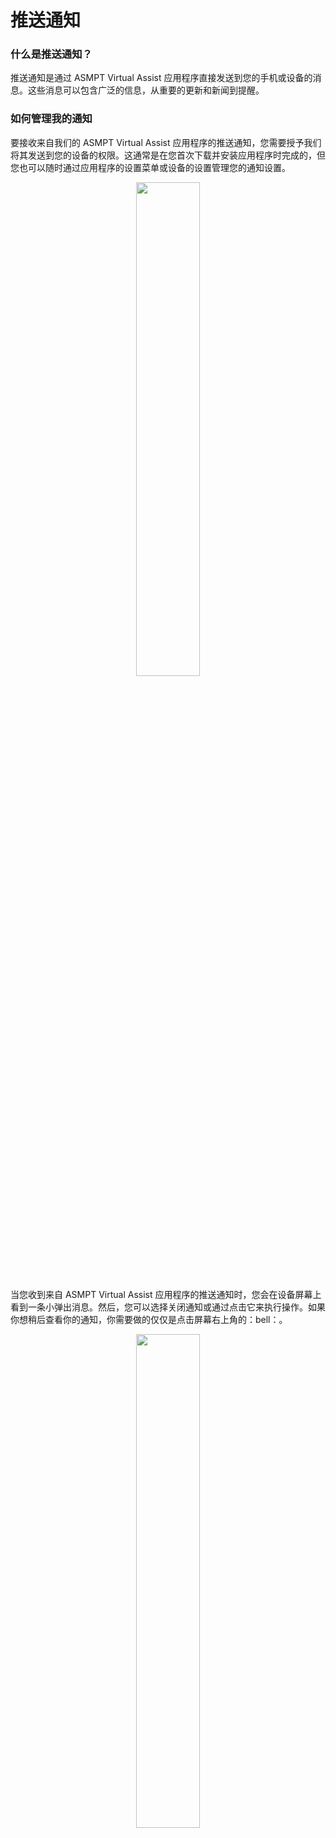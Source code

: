 # 推送通知

### 什么是推送通知？
推送通知是通过 ASMPT Virtual Assist 应用程序直接发送到您的手机或设备的消息。这些消息可以包含广泛的信息，从重要的更新和新闻到提醒。

### 如何管理我的通知

要接收来自我们的 ASMPT Virtual Assist 应用程序的推送通知，您需要授予我们将其发送到您的设备的权限。这通常是在您首次下载并安装应用程序时完成的，但您也可以随时通过应用程序的设置菜单或设备的设置管理您的通知设置。

<p align="center"><img src="https://i.imgur.com/mjbLm7O.jpg" width="45%"></p>


当您收到来自 ASMPT Virtual Assist 应用程序的推送通知时，您会在设备屏幕上看到一条小弹出消息。然后，您可以选择关闭通知或通过点击它来执行操作。如果你想稍后查看你的通知，你需要做的仅仅是点击屏幕右上角的：bell：。

<p align="center"><img src="https://i.imgur.com/ppbpLgc.gif" width="45%"></p>

